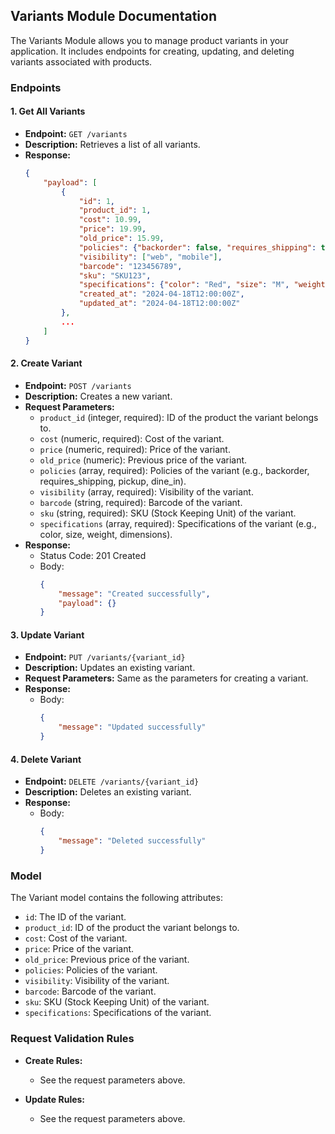 ## Variants Module Documentation

The Variants Module allows you to manage product variants in your application. It includes endpoints for creating, updating, and deleting variants associated with products.

### Endpoints

#### 1. Get All Variants

- **Endpoint:** `GET /variants`
- **Description:** Retrieves a list of all variants.
- **Response:**
  ```json
  {
      "payload": [
          {
              "id": 1,
              "product_id": 1,
              "cost": 10.99,
              "price": 19.99,
              "old_price": 15.99,
              "policies": {"backorder": false, "requires_shipping": true, "pickup": false, "dine_in": true},
              "visibility": ["web", "mobile"],
              "barcode": "123456789",
              "sku": "SKU123",
              "specifications": {"color": "Red", "size": "M", "weight": 0.5, "dimensions": {"width": 10, "height": 20, "depth": 5}},
              "created_at": "2024-04-18T12:00:00Z",
              "updated_at": "2024-04-18T12:00:00Z"
          },
          ...
      ]
  }
  ```

#### 2. Create Variant

- **Endpoint:** `POST /variants`
- **Description:** Creates a new variant.
- **Request Parameters:**
  - `product_id` (integer, required): ID of the product the variant belongs to.
  - `cost` (numeric, required): Cost of the variant.
  - `price` (numeric, required): Price of the variant.
  - `old_price` (numeric): Previous price of the variant.
  - `policies` (array, required): Policies of the variant (e.g., backorder, requires_shipping, pickup, dine_in).
  - `visibility` (array, required): Visibility of the variant.
  - `barcode` (string, required): Barcode of the variant.
  - `sku` (string, required): SKU (Stock Keeping Unit) of the variant.
  - `specifications` (array, required): Specifications of the variant (e.g., color, size, weight, dimensions).
- **Response:**
  - Status Code: 201 Created
  - Body:
    ```json
    {
        "message": "Created successfully",
        "payload": {}
    }
    ```

#### 3. Update Variant

- **Endpoint:** `PUT /variants/{variant_id}`
- **Description:** Updates an existing variant.
- **Request Parameters:** Same as the parameters for creating a variant.
- **Response:**
  - Body:
    ```json
    {
        "message": "Updated successfully"
    }
    ```

#### 4. Delete Variant

- **Endpoint:** `DELETE /variants/{variant_id}`
- **Description:** Deletes an existing variant.
- **Response:**
  - Body:
    ```json
    {
        "message": "Deleted successfully"
    }
    ```

### Model

The Variant model contains the following attributes:
- `id`: The ID of the variant.
- `product_id`: ID of the product the variant belongs to.
- `cost`: Cost of the variant.
- `price`: Price of the variant.
- `old_price`: Previous price of the variant.
- `policies`: Policies of the variant.
- `visibility`: Visibility of the variant.
- `barcode`: Barcode of the variant.
- `sku`: SKU (Stock Keeping Unit) of the variant.
- `specifications`: Specifications of the variant.

### Request Validation Rules

- **Create Rules:**
  - See the request parameters above.
  
- **Update Rules:**
  - See the request parameters above.
